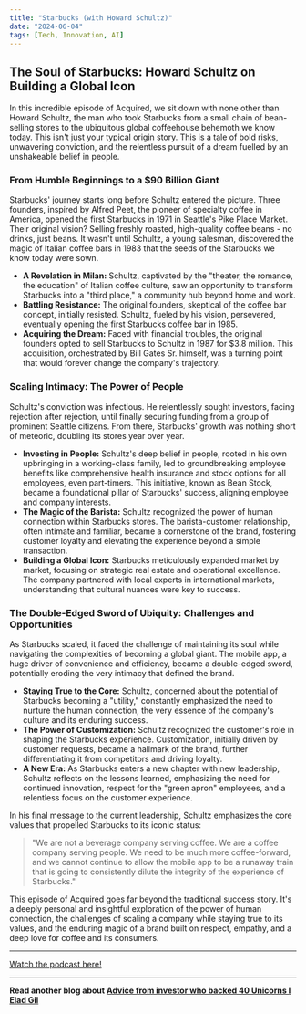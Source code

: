```yaml
---
title: "Starbucks (with Howard Schultz)"
date: "2024-06-04"
tags: [Tech, Innovation, AI]
---
```


## The Soul of Starbucks: Howard Schultz on Building a Global Icon

In this incredible episode of Acquired, we sit down with none other than Howard Schultz, the man who took Starbucks from a small chain of bean-selling stores to the ubiquitous global coffeehouse behemoth we know today. This isn't just your typical origin story. This is a tale of bold risks, unwavering conviction, and the relentless pursuit of a dream fuelled by an unshakeable belief in people.

### From Humble Beginnings to a $90 Billion Giant

Starbucks' journey starts long before Schultz entered the picture. Three founders, inspired by Alfred Peet, the pioneer of specialty coffee in America, opened the first Starbucks in 1971 in Seattle's Pike Place Market. Their original vision? Selling freshly roasted, high-quality coffee beans - no drinks, just beans. It wasn't until Schultz, a young salesman, discovered the magic of Italian coffee bars in 1983 that the seeds of the Starbucks we know today were sown.

- **A Revelation in Milan:** Schultz, captivated by the "theater, the romance, the education" of Italian coffee culture, saw an opportunity to transform Starbucks into a "third place," a community hub beyond home and work.
- **Battling Resistance:** The original founders, skeptical of the coffee bar concept, initially resisted. Schultz, fueled by his vision, persevered, eventually opening the first Starbucks coffee bar in 1985.
- **Acquiring the Dream:** Faced with financial troubles, the original founders opted to sell Starbucks to Schultz in 1987 for $3.8 million. This acquisition, orchestrated by Bill Gates Sr. himself, was a turning point that would forever change the company's trajectory.

### Scaling Intimacy: The Power of People

Schultz's conviction was infectious. He relentlessly sought investors, facing rejection after rejection, until finally securing funding from a group of prominent Seattle citizens. From there, Starbucks' growth was nothing short of meteoric, doubling its stores year over year.

- **Investing in People:** Schultz's deep belief in people, rooted in his own upbringing in a working-class family, led to groundbreaking employee benefits like comprehensive health insurance and stock options for all employees, even part-timers. This initiative, known as Bean Stock, became a foundational pillar of Starbucks' success, aligning employee and company interests.
- **The Magic of the Barista:** Schultz recognized the power of human connection within Starbucks stores. The barista-customer relationship, often intimate and familiar, became a cornerstone of the brand, fostering customer loyalty and elevating the experience beyond a simple transaction.
- **Building a Global Icon:** Starbucks meticulously expanded market by market, focusing on strategic real estate and operational excellence. The company partnered with local experts in international markets, understanding that cultural nuances were key to success.

### The Double-Edged Sword of Ubiquity: Challenges and Opportunities

As Starbucks scaled, it faced the challenge of maintaining its soul while navigating the complexities of becoming a global giant. The mobile app, a huge driver of convenience and efficiency, became a double-edged sword, potentially eroding the very intimacy that defined the brand.

- **Staying True to the Core:** Schultz, concerned about the potential of Starbucks becoming a "utility," constantly emphasized the need to nurture the human connection, the very essence of the company's culture and its enduring success.
- **The Power of Customization:** Schultz recognized the customer's role in shaping the Starbucks experience. Customization, initially driven by customer requests, became a hallmark of the brand, further differentiating it from competitors and driving loyalty.
- **A New Era:** As Starbucks enters a new chapter with new leadership, Schultz reflects on the lessons learned, emphasizing the need for continued innovation, respect for the "green apron" employees, and a relentless focus on the customer experience.

In his final message to the current leadership, Schultz emphasizes the core values that propelled Starbucks to its iconic status:

> "We are not a beverage company serving coffee. We are a coffee company serving people. We need to be much more coffee-forward, and we cannot continue to allow the mobile app to be a runaway train that is going to consistently dilute the integrity of the experience of Starbucks."

This episode of Acquired goes far beyond the traditional success story. It's a deeply personal and insightful exploration of the power of human connection, the challenges of scaling a company while staying true to its values, and the enduring magic of a brand built on respect, empathy, and a deep love for coffee and its consumers.

---

<a href="https://youtube.com/watch?v=A0fvX-wV70Y" target="_blank">Watch the podcast here!</a>

---

**Read another blog about [Advice from investor who backed 40 Unicorns l Elad Gil](./20240327-eladgil-eo)**
